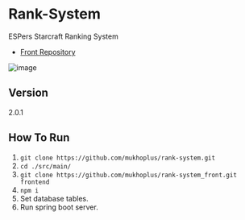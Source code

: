 # Rank-System

ESPers Starcraft Ranking System

- [Front Repository](https://github.com/mukhoplus/rank-system_front)

![image](https://github.com/mukhoplus/rank-system/assets/67003627/ac8e7f25-81fa-4742-bd5b-54640b070503)

## Version

2.0.1

## How To Run

1. ``git clone https://github.com/mukhoplus/rank-system.git``
2. ``cd ./src/main/``
3. ``git clone https://github.com/mukhoplus/rank-system_front.git frontend``
4. `npm i`
5. Set database tables.
6. Run spring boot server.

